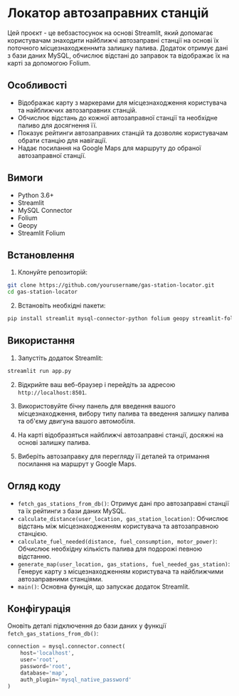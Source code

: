# Локатор автозаправних станцій

Цей проєкт - це вебзастосунок на основі Streamlit, який допомагає користувачам знаходити найближчі автозаправні станції на основі їх поточного місцезнаходженнмта залишку палива. Додаток отримує дані з бази даних MySQL, обчислює відстані до заправок та відображає їх на карті за допомогою Folium.

## Особливості

- Відображає карту з маркерами для місцезнаходження користувача та найближчих автозаправних станцій.
- Обчислює відстань до кожної автозаправної станції та необхідне паливо для досягнення її.
- Показує рейтинги автозаправних станцій та дозволяє користувачам обрати станцію для навігації.
- Надає посилання на Google Maps для маршруту до обраної автозаправної станції.

## Вимоги

- Python 3.6+
- Streamlit
- MySQL Connector
- Folium
- Geopy
- Streamlit Folium

## Встановлення

1. Клонуйте репозиторій:

```sh
git clone https://github.com/yourusername/gas-station-locator.git
cd gas-station-locator
```

2. Встановіть необхідні пакети:

```sh
pip install streamlit mysql-connector-python folium geopy streamlit-folium
```

## Використання

1. Запустіть додаток Streamlit:

```sh
streamlit run app.py
```

2. Відкрийте ваш веб-браузер і перейдіть за адресою `http://localhost:8501`.

3. Використовуйте бічну панель для введення вашого місцезнаходження, вибору типу палива та введення залишку палива та об'єму двигуна вашого автомобіля.

4. На карті відобразяться найближчі автозаправні станції, досяжні на основі залишку палива.

5. Виберіть автозаправку для перегляду її деталей та отримання посилання на маршрут у Google Maps.

## Огляд коду

- `fetch_gas_stations_from_db()`: Отримує дані про автозаправні станції та їх рейтинги з бази даних MySQL.
- `calculate_distance(user_location, gas_station_location)`: Обчислює відстань між місцезнаходженням користувача та автозаправною станцією.
- `calculate_fuel_needed(distance, fuel_consumption, motor_power)`: Обчислює необхідну кількість палива для подорожі певною відстанню.
- `generate_map(user_location, gas_stations, fuel_needed_gas_station)`: Генерує карту з місцезнаходженням користувача та найближчими автозаправними станціями.
- `main()`: Основна функція, що запускає додаток Streamlit.

## Конфігурація

Оновіть деталі підключення до бази даних у функції `fetch_gas_stations_from_db()`:

```python
connection = mysql.connector.connect(
    host='localhost',
    user='root',
    password='root',
    database='map',
    auth_plugin='mysql_native_password'
)
```
